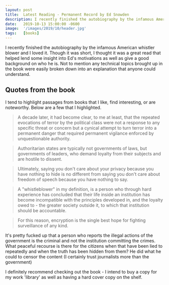 ```yaml
---
layout: post
title:  Latest Reading - Permanent Record by Ed Snowden
description: I recently finished the autobiography by the infamous American whistler blower and I loved it.
date:   2019-10-13 15:00:00 -0600
image:  '/images/2019/10/header.jpg'
tags:   [books]
---
```

I recently finished the autobiography by the infamous American whistler blower and I loved it. Though it was short, I thought it was a great read that helped lend some insight into Ed's motivations as well as give a good background on who he is. Not to mention any technical topics brought up in the book were easily broken down into an explanation that anyone could understand.

## Quotes from the book

I tend to highlight passages from books that I like, find interesting, or are noteworthy. Below are a few that I highlighted.

> A decade later, it had become clear, to me at least, that the repeated evocations of terror by the political class were not a response to any specific threat or concern but a cynical attempt to turn terror into a permanent danger that required permanent vigilance enforced by unquestionable authority.

> Authoritarian states are typically not governments of laws, but governments of leaders, who demand loyalty from their subjects and are hostile to dissent.

> Ultimately, saying you don't care about your privacy because you have nothing to hide is no different from saying you don't care about freedom of speech because you have nothing to say.

> A "whistleblower" in my definition, is a person who through hard experience has concluded that their life inside an institution has become incompatible with the principles developed in, and the loyalty owed to - the greater society outside it, to which that institution should be accountable.

> For this reason, encryption is the single best hope for fighting surveillance of any kind.

It's pretty fucked up that a person who reports the illegal actions of the government is the criminal and not the institution committing the crimes. What peaceful recourse is there for the citizens when that have been lied to repeatedly and when the truth has been hidden from them? He did what he could to censor the content (I certainly trust journalists more than the government) 

I definitely recommend checking out the book - I intend to buy a copy for my work 'library' as well as having a hard cover copy on the shelf.
